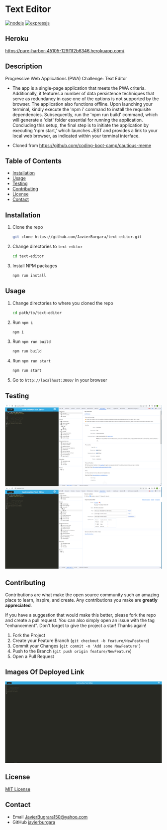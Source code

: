 # Text Editor


[![nodejs][node.js]][nodejs-url]
[![expressjs][express.js]][express-url]

</div>

## Heroku
https://pure-harbor-45105-129f1f2b6346.herokuapp.com/


## Description

Progressive Web Applications (PWA) Challenge: Text Editor

-   The app is a single-page application that meets the PWA criteria. Additionally, it features a number of data persistence techniques that serve as redundancy in case one of the options is not supported by the browser. The application also functions offline. Upon launching your terminal, kindly execute the 'npm i' command to install the requisite dependencies. Subsequently, run the 'npm run build' command, which will generate a 'dist' folder essential for running the application. Concluding this setup, the final step is to initiate the application by executing 'npm start,' which launches JEST and provides a link to your local web browser, as indicated within your terminal interface.

-   Cloned from https://github.com/coding-boot-camp/cautious-meme

## Table of Contents

-   [Installation](#installation)
-   [Usage](#usage)
-   [Testing](#testing)
-   [Contributing](#contributing)
-   [License](#license)
-   [Contact](#contact)

## Installation

1.  Clone the repo

    ```sh
    git clone https://github.com/JavierBurgara/text-editor.git
    ```

2.  Change directories to `text-editor`

    ```sh
    cd text-editor
    ```

3.  Install NPM packages

    ```sh
    npm run install
    ```

## Usage

1. Change directories to where you cloned the repo

    ```sh
    cd path/to/text-editor
    ```

2. Run `npm i`

    ```sh
    npm i
    ```
3. Run `npm run build`

    ```sh
    npm run build
    ```
4. Run `npm run start`

    ```sh
    npm run start
    ```
5. Go to `http://localhost:3000/` in your browser

## Testing
![Alt text](image-2.png)![Alt text](image-3.png)
## Contributing

Contributions are what make the open source community such an amazing place to learn, inspire, and create. Any contributions you make are **greatly appreciated**.

If you have a suggestion that would make this better, please fork the repo and create a pull request. You can also simply open an issue with the tag "enhancement".
Don't forget to give the project a star! Thanks again!

1. Fork the Project
2. Create your Feature Branch (`git checkout -b feature/NewFeature`)
3. Commit your Changes (`git commit -m 'Add some NewFeature'`)
4. Push to the Branch (`git push origin feature/NewFeature`)
5. Open a Pull Request

## Images Of Deployed Link
![Alt text](image-1.png)

## License

[MIT License](https://opensource.org/licenses/MIT)

## Contact

-   Email JavierBugrara150@yahoo.com
-   GitHub [javierburgara](https://github.com/javierburgara)

[node.js]: https://img.shields.io/badge/node.js-333?style=for-the-badge&logo=nodedotjs
[nodejs-url]: https://nodejs.org/
[mysql]: https://img.shields.io/badge/mysql-fff?style=for-the-badge&logo=mysql
[mysql-url]: https://www.mysql.com/
[express.js]: https://img.shields.io/badge/express-555?style=for-the-badge&logo=express
[express-url]: https://expressjs.com/
[handlebars.js]: https://img.shields.io/badge/handlebars-f0772b?style=for-the-badge&logo=handlebarsdotjs
[handlebars-url]: https://handlebarsjs.com/
[.env]: https://img.shields.io/badge/dotenv-000?style=for-the-badge&logo=dotenv
[.env-url]: https://www.dotenv.org/